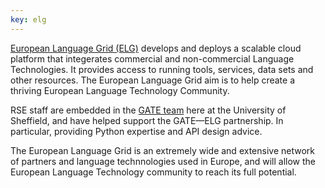 ```yaml
---
key: elg
---
```


[European Language Grid (ELG)](https://www.european-language-grid.eu/)
develops and deploys a scalable cloud platform that integerates
commercial and non-commercial Language Technologies.
It provides access to running tools, services, data sets and
other resources.
The European Language Grid aim is to help
create a thriving European Language Technology Community.

RSE staff are embedded in the [GATE team](https://gate.ac.uk/)
here at the University of Sheffield,
and have helped support the GATE—ELG partnership.
In particular, providing Python expertise and API design advice.

The European Language Grid is an extremely wide and extensive
network of partners and language technnologies used in Europe,
and will allow the European Language Technology community to
reach its full potential.

